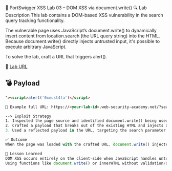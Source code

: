 🧪 PortSwigger XSS Lab 03 – DOM XSS via document.write()
🔍 Lab Description
This lab contains a DOM-based XSS vulnerability in the search query tracking functionality.

The vulnerable page uses JavaScript’s document.write() to dynamically insert content from location.search (the URL query string) into the HTML. Because document.write() directly injects untrusted input, it's possible to execute arbitrary JavaScript.

To solve the lab, craft a URL that triggers alert().

🔗 [Lab URL](https://portswigger.net/web-security/cross-site-scripting/dom-based/lab-document-write-sink)

## 💣 Payload
```html
"><script>alert('0xmust4fa')</script>

📌 Example full URL: https://<your-lab-id>.web-security-academy.net/?search="><script>alert('0xmust4fa')</script>

--> Exploit Strategy
1. Inspected the page source and identified document.write() being used to write the search parameter (location.search) directly into the DOM.
2. Crafted a payload that breaks out of the existing HTML and injects a <script> tag.
3. Used a reflected payload in the URL, targeting the search parameter.

✅ Outcome
When the page was loaded with the crafted URL, document.write() injected the raw input directly into the HTML, executing the JavaScript and triggering the alert — lab solved.

🧠 Lesson Learned
DOM XSS occurs entirely on the client-side when JavaScript handles untrusted input insecurely.
Using functions like document.write() or innerHTML without validation/sanitization can lead to easy exploitation.
